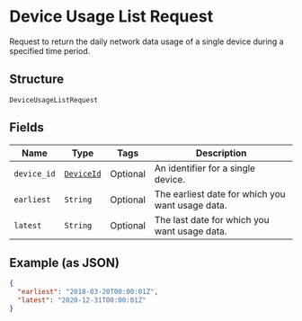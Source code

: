 
# Device Usage List Request

Request to return the daily network data usage of a single device during a specified time period.

## Structure

`DeviceUsageListRequest`

## Fields

| Name | Type | Tags | Description |
|  --- | --- | --- | --- |
| `device_id` | [`DeviceId`](../../doc/models/device-id.md) | Optional | An identifier for a single device. |
| `earliest` | `String` | Optional | The earliest date for which you want usage data. |
| `latest` | `String` | Optional | The last date for which you want usage data. |

## Example (as JSON)

```json
{
  "earliest": "2018-03-20T00:00:01Z",
  "latest": "2020-12-31T00:00:01Z"
}
```


